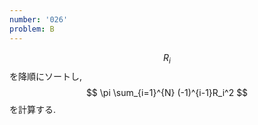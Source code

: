 ```yaml
---
number: '026'
problem: B
---
```

$$ R_i $$ を降順にソートし, $$ \pi \sum_{i=1}^{N} (-1)^{i-1}R_i^2 $$ を計算する.
